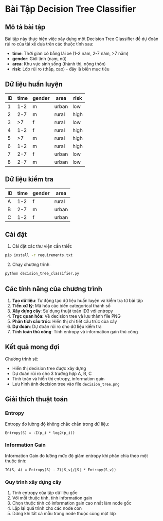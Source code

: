 # Bài Tập Decision Tree Classifier

## Mô tả bài tập

Bài tập này thực hiện việc xây dựng một Decision Tree Classifier để dự đoán rủi ro của tài xế dựa trên các thuộc tính sau:

- **time**: Thời gian có bằng lái xe (1-2 năm, 2-7 năm, >7 năm)
- **gender**: Giới tính (nam, nữ)
- **area**: Khu vực sinh sống (thành thị, nông thôn)
- **risk**: Lớp rủi ro (thấp, cao) - đây là biến mục tiêu

## Dữ liệu huấn luyện

| ID  | time | gender | area  | risk |
| --- | ---- | ------ | ----- | ---- |
| 1   | 1-2  | m      | urban | low  |
| 2   | 2-7  | m      | rural | high |
| 3   | >7   | f      | rural | low  |
| 4   | 1-2  | f      | rural | high |
| 5   | >7   | m      | rural | high |
| 6   | 1-2  | m      | rural | high |
| 7   | 2-7  | f      | urban | low  |
| 8   | 2-7  | m      | urban | low  |

## Dữ liệu kiểm tra

| ID  | time | gender | area  |
| --- | ---- | ------ | ----- |
| A   | 1-2  | f      | rural |
| B   | 2-7  | m      | urban |
| C   | 1-2  | f      | urban |

## Cài đặt

1. Cài đặt các thư viện cần thiết:

```bash
pip install -r requirements.txt
```

2. Chạy chương trình:

```bash
python decision_tree_classifier.py
```

## Các tính năng của chương trình

1. **Tạo dữ liệu**: Tự động tạo dữ liệu huấn luyện và kiểm tra từ bài tập
2. **Tiền xử lý**: Mã hóa các biến categorical thành số
3. **Xây dựng cây**: Sử dụng thuật toán ID3 với entropy
4. **Trực quan hóa**: Vẽ decision tree và lưu thành file PNG
5. **Phân tích cấu trúc**: Hiển thị chi tiết cấu trúc của cây
6. **Dự đoán**: Dự đoán rủi ro cho dữ liệu kiểm tra
7. **Tính toán thủ công**: Tính entropy và information gain thủ công

## Kết quả mong đợi

Chương trình sẽ:

- Hiển thị decision tree được xây dựng
- Dự đoán rủi ro cho 3 trường hợp A, B, C
- Tính toán và hiển thị entropy, information gain
- Lưu hình ảnh decision tree vào file `decision_tree.png`

## Giải thích thuật toán

### Entropy

Entropy đo lường độ không chắc chắn trong dữ liệu:

```
Entropy(S) = -Σ(p_i * log2(p_i))
```

### Information Gain

Information Gain đo lường mức độ giảm entropy khi phân chia theo một thuộc tính:

```
IG(S, A) = Entropy(S) - Σ(|S_v|/|S| * Entropy(S_v))
```

### Quy trình xây dựng cây

1. Tính entropy của tập dữ liệu gốc
2. Với mỗi thuộc tính, tính information gain
3. Chọn thuộc tính có information gain cao nhất làm node gốc
4. Lặp lại quá trình cho các node con
5. Dừng khi tất cả mẫu trong node thuộc cùng một lớp

